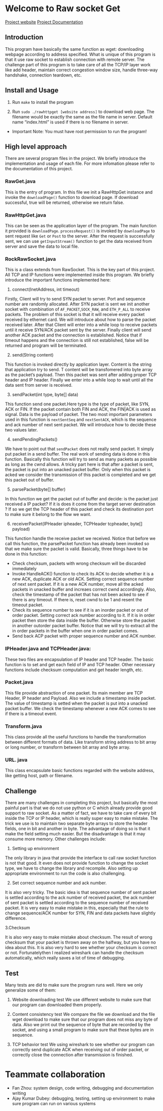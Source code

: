 # Welcome to Raw socket Get 

[Project website](http://david.choffnes.com/classes/cs4700sp15/project4.php)
[Project Documentation](http://charleszhoulll.github.io/complex_socket/)

Introduction
---------------
This program  have basically the same function as wget: downloading webpage according to 
address specified. What is unique of this program is that it use raw socket to 
establish connection with remote server. The challenge part of this program is to take care of 
all the TCP/IP layer work like add header, maintain correct congestion window size,
handle three-way handshake, connection teardown, etc. 



Install and Usage
-----------------
1. Run `make` to install the program

2. Run `sudo ./rawhttpget [website address]` to download web page. The filename would be exactly 
the same as the file name in server. Default name “index.html” is used if there is no filename in server. 

* Important Note: You must have root permission to run the program!

High level approach
-------------------
There are several program files in the project. We briefly introduce the implementation and usage of each file. For more infomation please refer to the documentation of this project.

### RawGet.java

This is the entry of program. In this file we init a RawHttpGet instance and invoke the 
`downloadPage()` function to download page. If download successful, true will be returned, 
otherwise we return false.

### RawHttpGet.java

This can be seen as the application layer of the program. The main function it 
provided is `downloadPage`. `processRequest()` is invoked by `downloadPage` to sent 
request like `Get` or `Post` to the server. After the request is successfully sent, we can use
`getInputStream()` function to get the data received from server and save the data to local file. 

### RockRawSocket.java

This is a class extends from RawSocket. This is the key part of this project. All TCP and IP 
functions were implemented inside this program. We briefly introduce the important functions implemented here:

1. connect(InetAddress, int timeout)

Firstly, Client will try to send SYN packet to server. Port and sequence number are randomly allocated.
After SYN packet is sent we init another socket with combination of `AF_PACKET`,`SOCK_RAW`, and `ETH_P_ALL`
to receive packets. The problem of this socket is that it will receive every packet received by ethernet
card. We will introduce about how to parse the packet received later. After that Client will enter into a while loop to receive packets until it receive SYN/ACK packet sent by the server. Finally client will send another ACK 
packet and the connection is established. Notice that if timeout happens and the connection is still not
established, false will be returned and program will be terminated. 

2. send(String content)

This function is invoked directly by application layer. Content is the string that application try to send. 
T content will be transfomered into byte array  as the packet’s payload. Then this packet was sent after adding   proper TCP header and IP header. Finally we enter into a while loop to wait until all the data sent from server is 
received.

3. sendPacket(int type, byte[] data)

This function send one packet.Here type is the type of packet, like SYN, ACK or FIN. If the packet contain both FIN and ACK, the FIN|ACK is used as signal. Data is the payload of packet. The two most important parameters used in this function is `nextSentSeq` and `nextSentACK`, which is the sequence and ack number of next sent packet. We will introduce how to decide these two values later. 

4. sendPendingPackets()

We have to point out that `sendPacket` does not really send packet. It simply put packet in a send buffer. The real work of sending data is done in this function. Basically this function will try to send as many packets as
possible as long as the cwnd allows. A tricky part here is that after a packet is sent, the packet is put into an unacked packet buffer. Only when this packet is acked we consider the transmission of this 
packet is completed and we get this packet out of buffer.

5. parsePacket(byte[] buffer)

In this function we get the packet out of buffer and decide: is the packet just received  a IP packet? If it is does it come from the target server destination ? If so we get the TCP header of this packet and check its destination port to make sure it belong to the flow we want. 

6. receiverPacket(IPHeader ipheader, TCPHeader tcpheader, byte[] payload)

This function handle the receive packet we received. Notice that before we call this function, the parsePacket
function has already been invoked so that we make sure the packet is valid. Basically, three things have to be
done in this function:

+ Check checksum, packets with wrong checksum will be discarded immediately
+ Invoke HandleACK() function to check its ACK to decide whether it is a new ACK, duplicate ACK or old ACK. Setting correct sequence number of next sent packet. If it is a new ACK number, move all the acked packets in unacked buffer and increaes correct cwnd accordingly. Also, check the timestamp of the packet that has not been acked to see if there is any timeout. If there is, reset cwnd to be 1 and resent the timeout packet. 
+ Check its sequence number to see if it is an inorder packet or out of order packet. Setting correct ack number according to it. If it is in order packet then store the data inside the buffer. Otherwise store the packet in another outorder packet buffer.  Notice that we will try to extract all the in order packets in the buffer when one in order packet comes. 
+ Send back ACP packet with proper sequence number and ACK number.

### IPHeader.java and TCPHeader.java:

These two files are encapsulation of IP header and TCP header. The basic function is to set and get each field 
of IP and TCP header. Other necessary functions include checksum computation and get header length, etc. 

### Packet.java 

This file provide abstraction of one packet. Its main member are TCP Header, IP header and Payload. Also we include a timestamp inside packet. The value of timestamp is setted when the packet is put into a unacked packet buffer. 
We check the timestamp whenever a new ACK comes to see if there is a timeout event. 

### Transform.java

This class provide all the useful functions to handle the transformation between different formats of data. Like transform string address to bit array or long number, or transform between bit array and byte array. 

### URL. java

This class encapsulate basic functions regarded with the website address, like getting host, path or filename. 


Challenge
---------

There are many challenges in completing this project, but basically the most painful part is that we do not
use python or C which already provide good support to raw socket. As a matter of fact, we have to take care of 
every bit inside the TCP or IP header, which is really super easy to make mistake. The trick we use is to
maintain two separate byte arrays to store the header fields, one in bit and another in byte. The advantage 
of doing so is that it make the field setting much easier. But the disadvantage is that it may consume more 
memory. Other challenges include:

1. Setting up environment

The only library in java that provide the interface to call raw socket function is not that good. It even does 
not provide function to change the socket type, we have to change the library and recompile. Also setting up 
appropriate environment to run the code is also challenging.

2. Set correct sequence number and ack number.

It is also very tricky. The basic idea is that sequence number of sent packet is settled according to the ack 
number of received packet, the ack number of sent packet is settled according to the sequence number of received
packet. It is very easy to make mistake in this, especially that the rule to change sequence/ACK number for SYN,
FIN and data packets have slightly difference. 

3.Checksum

It is also very easy to make mistake about checksum. The result of wrong checksum that your packet is thrown away on the halfway, but you have no idea about this. It is also very hard to see whether your checksum is correct  or not. Fortunatelythen I realized wireshark can handle the checksum automatically, which really saves a lot of time of debugging. 

Test
----
Many tests are did to make sure the program runs well. Here we only generalize some of them:

1. Website downloading test
We use different website to make sure that our program can downloaded them properly.

2. Content consistency test
We compare the file we download and the file wget download to make sure that our program does not miss any byte
of data. Also we print out the sequence of byte that are recorded by the socket, and using a small program to 
make sure that these bytes are in sequence. 

3. TCP behavior test
We using wireshark to see whether our program can correctly send duplicate ACK when receiving out of order 
packet, or correctly close the connection after transmission is finished. 

Teammate collaboration
======================
+ Fan Zhou: system design, code writing, debugging and documentation writing
+ Ajay Kumar Dubey: debugging, testing, setting up environment to make sure program can run on various systems










